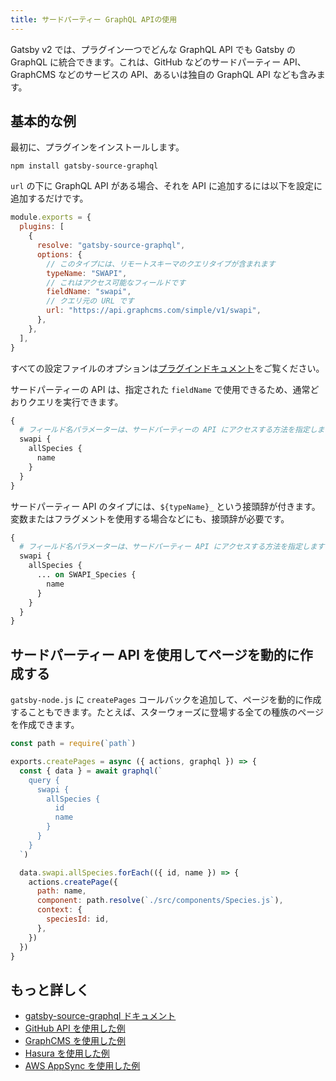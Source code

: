 ```yaml
---
title: サードパーティー GraphQL APIの使用
---
```


Gatsby v2 では、プラグイン一つでどんな GraphQL API でも Gatsby の GraphQL に統合できます。これは、GitHub などのサードパーティー API、GraphCMS などのサービスの API、あるいは独自の GraphQL API なども含みます。

## 基本的な例

最初に、プラグインをインストールします。

```shell
npm install gatsby-source-graphql
```

`url` の下に GraphQL API がある場合、それを API に追加するには以下を設定に追加するだけです。

```js:title=gatsby-config.js
module.exports = {
  plugins: [
    {
      resolve: "gatsby-source-graphql",
      options: {
        // このタイプには、リモートスキーマのクエリタイプが含まれます
        typeName: "SWAPI",
        // これはアクセス可能なフィールドです
        fieldName: "swapi",
        // クエリ元の URL です
        url: "https://api.graphcms.com/simple/v1/swapi",
      },
    },
  ],
}
```

すべての設定ファイルのオプションは[プラグインドキュメント](/packages/gatsby-source-graphql)をご覧ください。

サードパーティーの API は、指定された `fieldName` で使用できるため、通常どおりクエリを実行できます。

```graphql
{
  # フィールド名パラメーターは、サードパーティーの API にアクセスする方法を指定します
  swapi {
    allSpecies {
      name
    }
  }
}
```

サードパーティー API のタイプには、`${typeName}_` という接頭辞が付きます。変数またはフラグメントを使用する場合などにも、接頭辞が必要です。

```graphql
{
  # フィールド名パラメーターは、サードパーティー API にアクセスする方法を指定します
  swapi {
    allSpecies {
      ... on SWAPI_Species {
        name
      }
    }
  }
}
```

## サードパーティー API を使用してページを動的に作成する

`gatsby-node.js` に `createPages` コールバックを追加して、ページを動的に作成することもできます。たとえば、スターウォーズに登場する全ての種族のページを作成できます。

```js:title=gatsby-node.js
const path = require(`path`)

exports.createPages = async ({ actions, graphql }) => {
  const { data } = await graphql(`
    query {
      swapi {
        allSpecies {
          id
          name
        }
      }
    }
  `)

  data.swapi.allSpecies.forEach(({ id, name }) => {
    actions.createPage({
      path: name,
      component: path.resolve(`./src/components/Species.js`),
      context: {
        speciesId: id,
      },
    })
  })
}
```

## もっと詳しく

- [gatsby-source-graphql ドキュメント](/packages/gatsby-source-graphql)
- [GitHub API を使用した例](https://github.com/freiksenet/gatsby-github-displayer)
- [GraphCMS を使用した例](https://github.com/freiksenet/gatsby-graphcms)
- [Hasura を使用した例](https://github.com/hasura/graphql-engine/tree/master/community/sample-apps/gatsby-postgres-graphql)
- [AWS AppSync を使用した例](https://github.com/aws-samples/aws-appsync-gatsby-sample)
